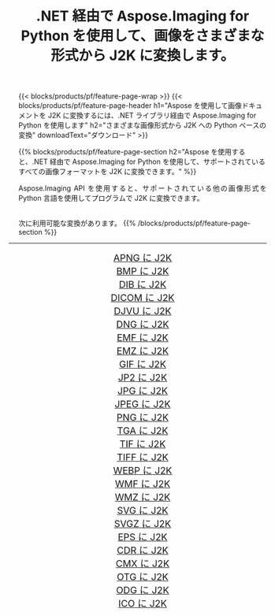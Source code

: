 ﻿---
title: .NET 経由で Aspose.Imaging for Python を使用して、画像をさまざまな形式から J2K に変換します。 
weight: 3920
url: /ja/python-net/conversion/to/j2k/ 
lang: ja
langdirlevel: 2
locales: zh-hans,ja,it,ru,de,es,fr,nl,id,lt,pl,pt,vi,tr,ko,zh-hant,ar,hi,th,sv,cs,uk,he
description: .NET ライブラリ経由で Aspose.Imaging for Python を使用して、さまざまな形式から J2K に変換できます。
---

{{< blocks/products/pf/feature-page-wrap >}}
{{< blocks/products/pf/feature-page-header h1="Aspose を使用して画像ドキュメントを J2K に変換するには、.NET ライブラリ経由で Aspose.Imaging for Python を使用します" h2="さまざまな画像形式から J2K への Python ベースの変換" downloadText="ダウンロード" >}}


{{% blocks/products/pf/feature-page-section  h2="Aspose を使用すると、.NET 経由で Aspose.Imaging for Python を使用して、サポートされているすべての画像フォーマットを J2K に変換できます。" %}}
<p align=justify>Aspose.Imaging API を使用すると、サポートされている他の画像形式を Python 言語を使用してプログラムで J2K に変換できます。</p>
<br/>
次に利用可能な変換があります。
{{% /blocks/products/pf/feature-page-section %}}
<div class="container-fluid productfamilypage bg-gray">
    <div class="convertypes bg-gray agp-content section">
        <div class="container">
		<hr style="margin-left:-20px;"/>
		<div class="row other-converters" style="gap: 10px;font-size: 19px;text-align:center;">
		    <div class='col-md-2 other-converter remove-lp remove-rp'><a href="/imaging/ja/python-net/conversion/apng-to-j2k/" style="padding:15px;">APNG に J2K</a></div>
<div class='col-md-2 other-converter remove-lp remove-rp'><a href="/imaging/ja/python-net/conversion/bmp-to-j2k/" style="padding:15px;">BMP に J2K</a></div>
<div class='col-md-2 other-converter remove-lp remove-rp'><a href="/imaging/ja/python-net/conversion/dib-to-j2k/" style="padding:15px;">DIB に J2K</a></div>
<div class='col-md-2 other-converter remove-lp remove-rp'><a href="/imaging/ja/python-net/conversion/dicom-to-j2k/" style="padding:15px;">DICOM に J2K</a></div>
<div class='col-md-2 other-converter remove-lp remove-rp'><a href="/imaging/ja/python-net/conversion/djvu-to-j2k/" style="padding:15px;">DJVU に J2K</a></div>
<div class='col-md-2 other-converter remove-lp remove-rp'><a href="/imaging/ja/python-net/conversion/dng-to-j2k/" style="padding:15px;">DNG に J2K</a></div>
<div class='col-md-2 other-converter remove-lp remove-rp'><a href="/imaging/ja/python-net/conversion/emf-to-j2k/" style="padding:15px;">EMF に J2K</a></div>
<div class='col-md-2 other-converter remove-lp remove-rp'><a href="/imaging/ja/python-net/conversion/emz-to-j2k/" style="padding:15px;">EMZ に J2K</a></div>
<div class='col-md-2 other-converter remove-lp remove-rp'><a href="/imaging/ja/python-net/conversion/gif-to-j2k/" style="padding:15px;">GIF に J2K</a></div>
<div class='col-md-2 other-converter remove-lp remove-rp'><a href="/imaging/ja/python-net/conversion/jp2-to-j2k/" style="padding:15px;">JP2 に J2K</a></div>
<div class='col-md-2 other-converter remove-lp remove-rp'><a href="/imaging/ja/python-net/conversion/jpg-to-j2k/" style="padding:15px;">JPG に J2K</a></div>
<div class='col-md-2 other-converter remove-lp remove-rp'><a href="/imaging/ja/python-net/conversion/jpeg-to-j2k/" style="padding:15px;">JPEG に J2K</a></div>
<div class='col-md-2 other-converter remove-lp remove-rp'><a href="/imaging/ja/python-net/conversion/png-to-j2k/" style="padding:15px;">PNG に J2K</a></div>
<div class='col-md-2 other-converter remove-lp remove-rp'><a href="/imaging/ja/python-net/conversion/tga-to-j2k/" style="padding:15px;">TGA に J2K</a></div>
<div class='col-md-2 other-converter remove-lp remove-rp'><a href="/imaging/ja/python-net/conversion/tif-to-j2k/" style="padding:15px;">TIF に J2K</a></div>
<div class='col-md-2 other-converter remove-lp remove-rp'><a href="/imaging/ja/python-net/conversion/tiff-to-j2k/" style="padding:15px;">TIFF に J2K</a></div>
<div class='col-md-2 other-converter remove-lp remove-rp'><a href="/imaging/ja/python-net/conversion/webp-to-j2k/" style="padding:15px;">WEBP に J2K</a></div>
<div class='col-md-2 other-converter remove-lp remove-rp'><a href="/imaging/ja/python-net/conversion/wmf-to-j2k/" style="padding:15px;">WMF に J2K</a></div>
<div class='col-md-2 other-converter remove-lp remove-rp'><a href="/imaging/ja/python-net/conversion/wmz-to-j2k/" style="padding:15px;">WMZ に J2K</a></div>
<div class='col-md-2 other-converter remove-lp remove-rp'><a href="/imaging/ja/python-net/conversion/svg-to-j2k/" style="padding:15px;">SVG に J2K</a></div>
<div class='col-md-2 other-converter remove-lp remove-rp'><a href="/imaging/ja/python-net/conversion/svgz-to-j2k/" style="padding:15px;">SVGZ に J2K</a></div>
<div class='col-md-2 other-converter remove-lp remove-rp'><a href="/imaging/ja/python-net/conversion/eps-to-j2k/" style="padding:15px;">EPS に J2K</a></div>
<div class='col-md-2 other-converter remove-lp remove-rp'><a href="/imaging/ja/python-net/conversion/cdr-to-j2k/" style="padding:15px;">CDR に J2K</a></div>
<div class='col-md-2 other-converter remove-lp remove-rp'><a href="/imaging/ja/python-net/conversion/cmx-to-j2k/" style="padding:15px;">CMX に J2K</a></div>
<div class='col-md-2 other-converter remove-lp remove-rp'><a href="/imaging/ja/python-net/conversion/otg-to-j2k/" style="padding:15px;">OTG に J2K</a></div>
<div class='col-md-2 other-converter remove-lp remove-rp'><a href="/imaging/ja/python-net/conversion/odg-to-j2k/" style="padding:15px;">ODG に J2K</a></div>
<div class='col-md-2 other-converter remove-lp remove-rp'><a href="/imaging/ja/python-net/conversion/ico-to-j2k/" style="padding:15px;">ICO に J2K</a></div>
                </div>
        </div>
    </div>
</div>
<br/>

